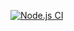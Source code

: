 [![Node.js CI](https://github.com/Andrey-Yanchuk/hexlet-trees/actions/workflows/node.js.yml/badge.svg)](https://github.com/Andrey-Yanchuk/hexlet-trees/actions/workflows/node.js.yml)
